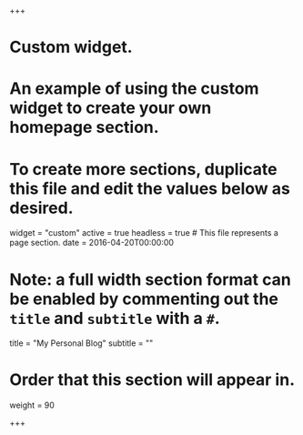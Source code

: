 +++
# Custom widget.
# An example of using the custom widget to create your own homepage section.
# To create more sections, duplicate this file and edit the values below as desired.
widget = "custom"
active = true
headless = true  # This file represents a page section.
date = 2016-04-20T00:00:00

# Note: a full width section format can be enabled by commenting out the `title` and `subtitle` with a `#`.
title = "My Personal Blog"
subtitle = ""

# Order that this section will appear in.
weight = 90


+++
